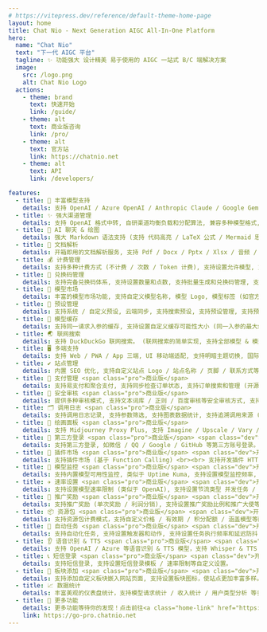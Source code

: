 ```yaml
---
# https://vitepress.dev/reference/default-theme-home-page
layout: home
title: Chat Nio - Next Generation AIGC All-In-One Platform
hero:
  name: "Chat Nio"
  text: "下一代 AIGC 平台"
  tagline: ✨ 功能强大 设计精美 易于使用的 AIGC 一站式 B/C 端解决方案
  image:
    src: /logo.png
    alt: Chat Nio Logo
  actions:
    - theme: brand
      text: 快速开始
      link: /guide/
    - theme: alt
      text: 商业版咨询
      link: /pro/
    - theme: alt
      text: 官方站
      link: https://chatnio.net
    - theme: alt
      text: API
      link: /developers/

features:
  - title: 🤖️ 丰富模型支持
    details: 支持 OpenAI / Azure OpenAI / Anthropic Claude / Google Gemini / Midjourney / 讯飞星火 / 百川 AI / Moonshot / 智谱 ChatGLM / 通义千问 / 云雀大模型 / 腾讯混元 / 360 智脑等模型, 适配 LocalAI / Ollama 等私有化部署模型 (LLaMa / RWKV / SDXL 等), 支持对接 One API 等中转。
  - title: ✨ 强大渠道管理
    details: 支持 OpenAI 格式中转, 自研渠道均衡负载和分配算法, 兼容多种模型格式, 支持多渠道管理 (优先级/权重/用户分组/模型映射/状态管理), 支持内置渠道重试 (支持自定义渠道重试次数), 内置上游隐藏。 <br><br> <span class="pro">商业版</span> <span class="dev">开发中</span> 支持多 API Key 管理 / 渠道健康率监控和自动禁用启用渠道
  - title: 🤯 AI 聊天 & 绘图
    details: 强大 Markdown 语法支持 (支持 代码高亮 / LaTeX 公式 / Mermaid 思维导图 / 图表绘制), 支持对话云端同步, 支持分享对话, 支持对话保存为图片 (携带站点 Logo 等信息), 支持分享管理和站点直链分享对话, 支持集成绘图模型 (DALL-E / Stable Diffusion / Midjourney 等), 支持 Midjourney U/V/R 操作。
  - title: 📖 文档解析
    details: 开箱即用的文档解析服务, 支持 Pdf / Docx / Pptx / Xlsx / 音频 / 图片等文件类型解析, 支持多种图片存储方案 (Base64 / Local / AWS S3 / Cloudflare R2 / 腾讯云 COS / 阿里云 OSS / MinIO / Telegram CDN 等), 同时支持 OCR 图片识别 (基于开源 PaddleOCR 支持私有化部署)。
  - title: 💰 计费管理
    details: 支持多种计费方式 (不计费 / 次数 / Token 计费), 支持设置允许模型, 支持快速导入内置价格模板 (可自定义汇率)或同步上游价格设定, 同时在弹性计费基础上支持订阅计划 (支持订阅计划自定义配额 / 计划分层 / 升降级 / 折扣设定), 支持设置订阅配额图表设置, 支持快速导入其他级别订阅, 支持同步上游订阅设置。
  - title: 🎫 兑换码管理
    details: 支持完备兑换码体系, 支持设置数量和点数, 支持批量生成和兑换码管理, 支持礼品码/兑换码类型 (礼品码一种礼品码类型一个用户只能使用一次可用于福利发放, 兑换码一种兑换码类型一个用户可以使用多次可用于发卡和兑换商品), 支持礼品码查看领取用户 / 创建时间 / 领取时间等信息。
  - title: 🎈 模型市场
    details: 丰富的模型市场功能, 支持自定义模型名称, 模型 Logo, 模型标签 (如官方/绘图/高定价/高质量/多模态等), 自动绑定价格设定中的模型价格, 支持设置默认列表显示模型, 支持顺序拖拽自定义排序, 支持设置是否为高上下文 (搭配文件解析服务实现非高上下文模型的内容切割), 使用户可以更好的了解模型的特性。
  - title: 🎃 预设管理
    details: 支持系统 / 自定义预设, 云端同步, 支持搜索预设, 支持预设管理, 支持预设克隆, 支持设置预设图像 / 简介 / 上下文角色消息。<br><br> <span class="pro">商业版</span> <span class="dev">开发中</span> <strong>自写 GPTs 平台</strong>, 支持应用市场, 支持用户上下架预设 / 后台审核 / 使用量统计, API 调用应用预设 (并非对接逆向 GPTs)。
  - title: 🎉 模型缓存
    details: 支持同一请求入参的缓存, 支持设置自定义缓存可能性大小 (同一入参的最大缓存结果数量, 防止多次请求返回相同结果), 支持设置缓存过期时间 (缓存结果的有效时间)。
  - title: 🌏 联网搜索
    details: 支持 DuckDuckGo 联网搜索。 (联网搜索的简单实现, 支持全部模型 & 模型无需支持 function calling)。 <br><br> <span class="dev">开发中</span> 兼容 Google / Bing / Baidu 等搜索引擎
  - title: 🖥 多端支持
    details: 支持 Web / PWA / App 三端, UI 移动端适配, 支持明暗主题切换, 国际化支持 (多语言切换) <br> 支持 Windows / MacOS / Linux / Android / iOS App <br><br> <span class="pro">商业版</span> 支持 Web / PWA / App / 小程序 四端
  - title: ✔️ 站点管理
    details: 内置 SEO 优化, 支持自定义站点 Logo / 站点名称 / 页脚 / 联系方式等, 支持设置用户初始点数, 支持站点公告 / 通知功能, 支持设置 SMTP 发件。 <br><br> <span class="pro">商业版</span> 支持设置 Google Analytics 等统计服务 / 支持上传 Logo
  - title: 💸 支付管理 <span class="pro">商业版</span>
    details: 支持易支付和聚合支付, 支持同步检查订单状态, 支持订单搜索和管理 (开源版仅支持发卡)。 <br><br> <span class="dev">开发中</span> 支持官方微信 / 官方支付宝 / 官方 Stripe 等支付方式
  - title: 📄 安全审核 <span class="pro">商业版</span>
    details: 提供多种审核模式, 支持文本词库 / 正则 / 百度审核等安全审核方式, 支持特定模型审核，提供安全的体验。
  - title: 🗂 调用日志 <span class="pro">商业版</span>
    details: 支持调用日志记录, 支持参数筛选, 支持图表数据统计, 支持追溯调用来源 (本次调用的全部渠道历史), 支持存储 Prompt (可选开启)。
  - title: 🎨 绘画面板 <span class="pro">商业版</span>
    details: 支持 Midjourney Proxy Plus, 支持 Imagine / Upscale / Vary / Zoom Out 等众多功能， 支持 Seed 获取。 <br><br> <span class="dev">开发中</span> 支持 Midjourney Proxy (Plus) 格式中转 / 支持局部重绘 (Vary Region)
  - title: 👋 第三方登录 <span class="pro">商业版</span> <span class="dev">开发中</span>
    details: 支持第三方登录, 如微信 / QQ / Google / GitHub 等第三方账号登录。
  - title: 🧩 插件市场 <span class="pro">商业版</span> <span class="dev">开发中</span>
    details: 支持插件市场 (基于 Function Calling) <br><br> 支持开发插件 HTTP / Python / Node.js / PHP / Java / Go 等运行时。
  - title: 📡 模型监控 <span class="pro">商业版</span> <span class="dev">开发中</span>
    details: 支持内置模型可用性监控, 类似于 Uptime Kuma, 支持设置模型监控频率, 支持设置模型监控报警，支持分组监控。
  - title: ✈ 速率设置 <span class="pro">商业版</span> <span class="dev">开发中</span>
    details: 支持设置模型速率限制 (类似于 OpenAI), 支持设置节流类型 并发任务 / RPM 每分钟请求数 / RPH 每小时请求数 / RPD 每天请求数), 支持设置用户分组速率。 
  - title: 📣 推广奖励 <span class="pro">商业版</span> <span class="dev">开发中</span>
    details: 支持推广奖励 (单次奖励 / 利润分销), 支持设置推广奖励比例和推广大使等级比例。<br>支持划转余额, 支持推广排行榜, 支持设置提现门槛选项。
  - title: 📦 资源包 <span class="pro">商业版</span> <span class="dev">开发中</span>
    details: 支持资源包计费模式，支持自定义价格 / 有效期 / 积分配额 / 涵盖模型等配置。介于弹性计费和订阅计划之间的计费模式，支持更灵活和更细致化的计费方式。
  - title: 📅 自动任务 <span class="pro">商业版</span> <span class="dev">开发中</span>
    details: 支持自动化任务, 支持设置触发器和动作, 支持设置任务执行频率和延迟防抖, 支持设置任务执行时间, 支持设置任务执行条件。 (适用场景示例：AutoDL GPU 服务器自动休眠)
  - title: 👂 语音识别 & TTS <span class="pro">商业版</span> <span class="dev">开发中</span>
    details: 支持 OpenAI / Azure 等语音识别 & TTS 模型，支持 Whisper & TTS 格式中转。
  - title: 📞 短信登录 <span class="pro">商业版</span> <span class="dev">开发中</span>
    details: 支持短信登录, 支持设置短信登录模板 / 速率限制等自定义设置。
  - title: 📝 板块添加 <span class="pro">商业版</span> <span class="dev">开发中</span>
    details: 支持添加自定义板块嵌入网站页面, 支持设置板块图标，使站点更加丰富多样。
  - title: 📈 数据统计
    details: 丰富美观的仪表盘统计，支持模型请求统计 / 收入统计 / 用户类型分析 等多种统计图表。
  - title: 🌮 更多功能
    details: 更多功能等待你的发现！点击前往<a class="home-link" href="https://go-pro.chatnio.net">商业版演示站点</a>体验更多功能。
    link: https://go-pro.chatnio.net
---
```

